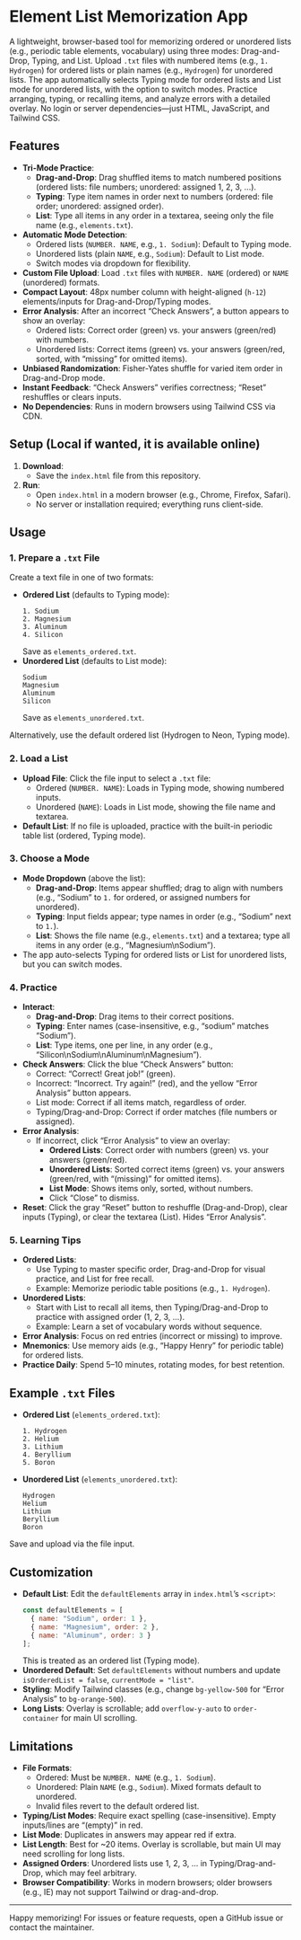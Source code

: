 # Element List Memorization App

A lightweight, browser-based tool for memorizing ordered or unordered lists (e.g., periodic table elements, vocabulary) using three modes: Drag-and-Drop, Typing, and List. Upload `.txt` files with numbered items (e.g., `1. Hydrogen`) for ordered lists or plain names (e.g., `Hydrogen`) for unordered lists. The app automatically selects Typing mode for ordered lists and List mode for unordered lists, with the option to switch modes. Practice arranging, typing, or recalling items, and analyze errors with a detailed overlay. No login or server dependencies—just HTML, JavaScript, and Tailwind CSS.

## Features

- **Tri-Mode Practice**:
  - **Drag-and-Drop**: Drag shuffled items to match numbered positions (ordered lists: file numbers; unordered: assigned 1, 2, 3, ...).
  - **Typing**: Type item names in order next to numbers (ordered: file order; unordered: assigned order).
  - **List**: Type all items in any order in a textarea, seeing only the file name (e.g., `elements.txt`).
- **Automatic Mode Detection**:
  - Ordered lists (`NUMBER. NAME`, e.g., `1. Sodium`): Default to Typing mode.
  - Unordered lists (plain `NAME`, e.g., `Sodium`): Default to List mode.
  - Switch modes via dropdown for flexibility.
- **Custom File Upload**: Load `.txt` files with `NUMBER. NAME` (ordered) or `NAME` (unordered) formats.
- **Compact Layout**: 48px number column with height-aligned (`h-12`) elements/inputs for Drag-and-Drop/Typing modes.
- **Error Analysis**: After an incorrect “Check Answers”, a button appears to show an overlay:
  - Ordered lists: Correct order (green) vs. your answers (green/red) with numbers.
  - Unordered lists: Correct items (green) vs. your answers (green/red, sorted, with “missing” for omitted items).
- **Unbiased Randomization**: Fisher-Yates shuffle for varied item order in Drag-and-Drop mode.
- **Instant Feedback**: “Check Answers” verifies correctness; “Reset” reshuffles or clears inputs.
- **No Dependencies**: Runs in modern browsers using Tailwind CSS via CDN.

## Setup (Local if wanted, it is available online)

1. **Download**:
   - Save the `index.html` file from this repository.
2. **Run**:
   - Open `index.html` in a modern browser (e.g., Chrome, Firefox, Safari).
   - No server or installation required; everything runs client-side.

## Usage

### 1. Prepare a `.txt` File
Create a text file in one of two formats:
- **Ordered List** (defaults to Typing mode):
  ```
  1. Sodium
  2. Magnesium
  3. Aluminum
  4. Silicon
  ```
  Save as `elements_ordered.txt`.
- **Unordered List** (defaults to List mode):
  ```
  Sodium
  Magnesium
  Aluminum
  Silicon
  ```
  Save as `elements_unordered.txt`.

Alternatively, use the default ordered list (Hydrogen to Neon, Typing mode).

### 2. Load a List
- **Upload File**: Click the file input to select a `.txt` file:
  - Ordered (`NUMBER. NAME`): Loads in Typing mode, showing numbered inputs.
  - Unordered (`NAME`): Loads in List mode, showing the file name and textarea.
- **Default List**: If no file is uploaded, practice with the built-in periodic table list (ordered, Typing mode).

### 3. Choose a Mode
- **Mode Dropdown** (above the list):
  - **Drag-and-Drop**: Items appear shuffled; drag to align with numbers (e.g., “Sodium” to `1.` for ordered, or assigned numbers for unordered).
  - **Typing**: Input fields appear; type names in order (e.g., “Sodium” next to `1.`).
  - **List**: Shows the file name (e.g., `elements.txt`) and a textarea; type all items in any order (e.g., “Magnesium\nSodium”).
- The app auto-selects Typing for ordered lists or List for unordered lists, but you can switch modes.

### 4. Practice
- **Interact**:
  - **Drag-and-Drop**: Drag items to their correct positions.
  - **Typing**: Enter names (case-insensitive, e.g., “sodium” matches “Sodium”).
  - **List**: Type items, one per line, in any order (e.g., “Silicon\nSodium\nAluminum\nMagnesium”).
- **Check Answers**: Click the blue “Check Answers” button:
  - Correct: “Correct! Great job!” (green).
  - Incorrect: “Incorrect. Try again!” (red), and the yellow “Error Analysis” button appears.
  - List mode: Correct if all items match, regardless of order.
  - Typing/Drag-and-Drop: Correct if order matches (file numbers or assigned).
- **Error Analysis**:
  - If incorrect, click “Error Analysis” to view an overlay:
    - **Ordered Lists**: Correct order with numbers (green) vs. your answers (green/red).
    - **Unordered Lists**: Sorted correct items (green) vs. your answers (green/red, with “(missing)” for omitted items).
    - **List Mode**: Shows items only, sorted, without numbers.
    - Click “Close” to dismiss.
- **Reset**: Click the gray “Reset” button to reshuffle (Drag-and-Drop), clear inputs (Typing), or clear the textarea (List). Hides “Error Analysis”.

### 5. Learning Tips
- **Ordered Lists**:
  - Use Typing to master specific order, Drag-and-Drop for visual practice, and List for free recall.
  - Example: Memorize periodic table positions (e.g., `1. Hydrogen`).
- **Unordered Lists**:
  - Start with List to recall all items, then Typing/Drag-and-Drop to practice with assigned order (1, 2, 3, ...).
  - Example: Learn a set of vocabulary words without sequence.
- **Error Analysis**: Focus on red entries (incorrect or missing) to improve.
- **Mnemonics**: Use memory aids (e.g., “Happy Henry” for periodic table) for ordered lists.
- **Practice Daily**: Spend 5–10 minutes, rotating modes, for best retention.

## Example `.txt` Files
- **Ordered List** (`elements_ordered.txt`):
  ```
  1. Hydrogen
  2. Helium
  3. Lithium
  4. Beryllium
  5. Boron
  ```
- **Unordered List** (`elements_unordered.txt`):
  ```
  Hydrogen
  Helium
  Lithium
  Beryllium
  Boron
  ```
Save and upload via the file input.

## Customization
- **Default List**: Edit the `defaultElements` array in `index.html`’s `<script>`:
  ```javascript
  const defaultElements = [
    { name: "Sodium", order: 1 },
    { name: "Magnesium", order: 2 },
    { name: "Aluminum", order: 3 }
  ];
  ```
  This is treated as an ordered list (Typing mode).
- **Unordered Default**: Set `defaultElements` without numbers and update `isOrderedList = false`, `currentMode = "list"`.
- **Styling**: Modify Tailwind classes (e.g., change `bg-yellow-500` for “Error Analysis” to `bg-orange-500`).
- **Long Lists**: Overlay is scrollable; add `overflow-y-auto` to `order-container` for main UI scrolling.

## Limitations
- **File Formats**:
  - Ordered: Must be `NUMBER. NAME` (e.g., `1. Sodium`).
  - Unordered: Plain `NAME` (e.g., `Sodium`). Mixed formats default to unordered.
  - Invalid files revert to the default ordered list.
- **Typing/List Modes**: Require exact spelling (case-insensitive). Empty inputs/lines are “(empty)” in red.
- **List Mode**: Duplicates in answers may appear red if extra.
- **List Length**: Best for ~20 items. Overlay is scrollable, but main UI may need scrolling for long lists.
- **Assigned Orders**: Unordered lists use 1, 2, 3, ... in Typing/Drag-and-Drop, which may feel arbitrary.
- **Browser Compatibility**: Works in modern browsers; older browsers (e.g., IE) may not support Tailwind or drag-and-drop.


---
Happy memorizing! For issues or feature requests, open a GitHub issue or contact the maintainer.
